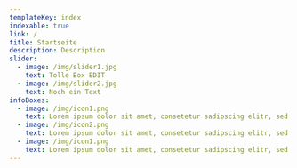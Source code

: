```yaml
---
templateKey: index
indexable: true
link: /
title: Startseite
description: Description
slider:
  - image: /img/slider1.jpg
    text: Tolle Box EDIT
  - image: /img/slider2.jpg
    text: Noch ein Text
infoBoxes:
  - image: /img/icon1.png
    text: Lorem ipsum dolor sit amet, consetetur sadipscing elitr, sed diam nonumy eirmod tempor invidunt ut labore et dolore magna aliquyam erat, sed diam voluptua. At vero eos et accusam et
  - image: /img/icon2.png
    text: Lorem ipsum dolor sit amet, consetetur sadipscing elitr, sed diam nonumy eirmod tempor invidunt ut labore et dolore magna aliquyam erat, sed diam voluptua. At vero eos et accusam et justo duo dolores et ea rebum. Stet clita kasd gubergren, no sea takimata sanctus est Lorem ipsum dolor sit amet.
  - image: /img/icon1.png
    text: Lorem ipsum dolor sit amet, consetetur sadipscing elitr, sed diam nonumy eirmod tempor invidunt ut labore et dolore magna aliquyam
---
```

